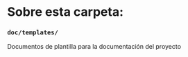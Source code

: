 # Sobre esta carpeta:

### `doc/templates/`

Documentos de plantilla para la documentación del proyecto
